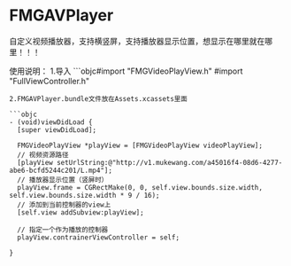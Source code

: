 # FMGAVPlayer
自定义视频播放器，支持横竖屏，支持播放器显示位置，想显示在哪里就在哪里！！！

使用说明：
  1.导入  ```objc#import "FMGVideoPlayView.h"
  #import "FullViewController.h"
  ```
  2.FMGAVPlayer.bundle文件放在Assets.xcassets里面
  
  ```objc
  - (void)viewDidLoad {
    [super viewDidLoad];

    FMGVideoPlayView *playView = [FMGVideoPlayView videoPlayView];
    // 视频资源路径
    [playView setUrlString:@"http://v1.mukewang.com/a45016f4-08d6-4277-abe6-bcfd5244c201/L.mp4"];
    // 播放器显示位置（竖屏时）
    playView.frame = CGRectMake(0, 0, self.view.bounds.size.width, self.view.bounds.size.width * 9 / 16);
    // 添加到当前控制器的view上
    [self.view addSubview:playView];

    // 指定一个作为播放的控制器
    playView.contrainerViewController = self;
    
}

  ```
